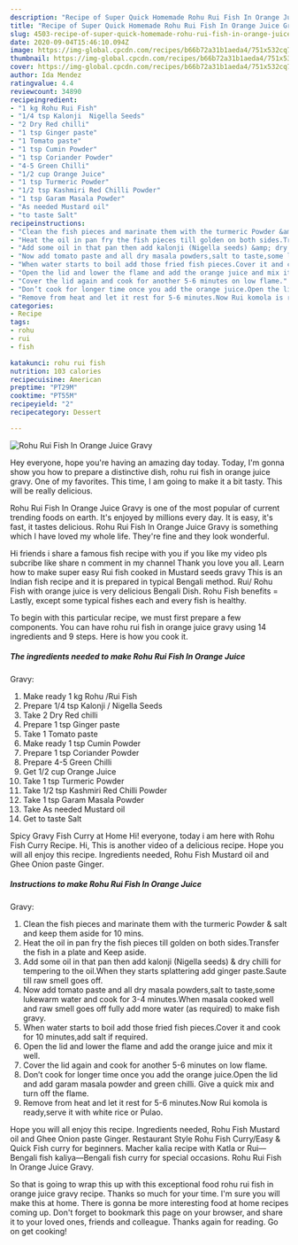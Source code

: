 ```yaml
---
description: "Recipe of Super Quick Homemade Rohu Rui Fish In Orange Juice Gravy"
title: "Recipe of Super Quick Homemade Rohu Rui Fish In Orange Juice Gravy"
slug: 4503-recipe-of-super-quick-homemade-rohu-rui-fish-in-orange-juice-gravy
date: 2020-09-04T15:46:10.094Z
image: https://img-global.cpcdn.com/recipes/b66b72a31b1aeda4/751x532cq70/rohu-rui-fish-in-orange-juice-gravy-recipe-main-photo.jpg
thumbnail: https://img-global.cpcdn.com/recipes/b66b72a31b1aeda4/751x532cq70/rohu-rui-fish-in-orange-juice-gravy-recipe-main-photo.jpg
cover: https://img-global.cpcdn.com/recipes/b66b72a31b1aeda4/751x532cq70/rohu-rui-fish-in-orange-juice-gravy-recipe-main-photo.jpg
author: Ida Mendez
ratingvalue: 4.4
reviewcount: 34890
recipeingredient:
- "1 kg Rohu Rui Fish"
- "1/4 tsp Kalonji  Nigella Seeds"
- "2 Dry Red chilli"
- "1 tsp Ginger paste"
- "1 Tomato paste"
- "1 tsp Cumin Powder"
- "1 tsp Coriander Powder"
- "4-5 Green Chilli"
- "1/2 cup Orange Juice"
- "1 tsp Turmeric Powder"
- "1/2 tsp Kashmiri Red Chilli Powder"
- "1 tsp Garam Masala Powder"
- "As needed Mustard oil"
- "to taste Salt"
recipeinstructions:
- "Clean the fish pieces and marinate them with the turmeric Powder &amp; salt and keep them aside for 10 mins."
- "Heat the oil in pan fry the fish pieces till golden on both sides.Transfer the fish in a plate and Keep aside."
- "Add some oil in that pan then add kalonji (Nigella seeds) &amp; dry chilli for tempering to the oil.When they starts splattering add ginger paste.Saute till raw smell goes off."
- "Now add tomato paste and all dry masala powders,salt to taste,some lukewarm water and cook for 3-4 minutes.When masala cooked well and raw smell goes off fully add more water (as required) to make fish gravy."
- "When water starts to boil add those fried fish pieces.Cover it and cook for 10 minutes,add salt if required."
- "Open the lid and lower the flame and add the orange juice and mix it well."
- "Cover the lid again and cook for another 5-6 minutes on low flame."
- "Don’t cook for longer time once you add the orange juice.Open the lid and add garam masala powder and green chilli. Give a quick mix and turn off the flame."
- "Remove from heat and let it rest for 5-6 minutes.Now Rui komola is ready,serve it with white rice or Pulao."
categories:
- Recipe
tags:
- rohu
- rui
- fish

katakunci: rohu rui fish 
nutrition: 103 calories
recipecuisine: American
preptime: "PT29M"
cooktime: "PT55M"
recipeyield: "2"
recipecategory: Dessert

---
```



![Rohu Rui Fish In Orange Juice
Gravy](https://img-global.cpcdn.com/recipes/b66b72a31b1aeda4/751x532cq70/rohu-rui-fish-in-orange-juice-gravy-recipe-main-photo.jpg)

Hey everyone, hope you're having an amazing day today. Today, I'm gonna show you how to prepare a distinctive dish, rohu rui fish in orange juice
gravy. One of my favorites. This time, I am going to make it a bit tasty. This will be really delicious.

Rohu Rui Fish In Orange Juice
Gravy is one of the most popular of current trending foods on earth. It's enjoyed by millions every day. It is easy, it's fast, it tastes delicious. Rohu Rui Fish In Orange Juice
Gravy is something which I have loved my whole life. They're fine and they look wonderful.

Hi friends i share a famous fish recipe with you if you like my video pls subcribe like share n comment in my channel Thank you love you all. Learn how to make super easy Rui fish cooked in Mustard seeds gravy This is an Indian fish recipe and it is prepared in typical Bengali method. Rui/ Rohu Fish with orange juice is very delicious Bengali Dish. Rohu Fish benefits = Lastly, except some typical fishes each and every fish is healthy.


To begin with this particular recipe, we must first prepare a few components. You can have rohu rui fish in orange juice
gravy using 14 ingredients and 9 steps. Here is how you cook it.

<!--inarticleads1-->

##### The ingredients needed to make Rohu Rui Fish In Orange Juice
Gravy:

1. Make ready 1 kg Rohu /Rui Fish
1. Prepare 1/4 tsp Kalonji / Nigella Seeds
1. Take 2 Dry Red chilli
1. Prepare 1 tsp Ginger paste
1. Take 1 Tomato paste
1. Make ready 1 tsp Cumin Powder
1. Prepare 1 tsp Coriander Powder
1. Prepare 4-5 Green Chilli
1. Get 1/2 cup Orange Juice
1. Take 1 tsp Turmeric Powder
1. Take 1/2 tsp Kashmiri Red Chilli Powder
1. Take 1 tsp Garam Masala Powder
1. Take As needed Mustard oil
1. Get to taste Salt


Spicy Gravy Fish Curry at Home Hi! everyone, today i am here with Rohu Fish Curry Recipe. Hi, This is another video of a delicious recipe. Hope you will all enjoy this recipe. Ingredients needed, Rohu Fish Mustard oil and Ghee Onion paste Ginger. 

<!--inarticleads2-->

##### Instructions to make Rohu Rui Fish In Orange Juice
Gravy:

1. Clean the fish pieces and marinate them with the turmeric Powder &amp; salt and keep them aside for 10 mins.
1. Heat the oil in pan fry the fish pieces till golden on both sides.Transfer the fish in a plate and Keep aside.
1. Add some oil in that pan then add kalonji (Nigella seeds) &amp; dry chilli for tempering to the oil.When they starts splattering add ginger paste.Saute till raw smell goes off.
1. Now add tomato paste and all dry masala powders,salt to taste,some lukewarm water and cook for 3-4 minutes.When masala cooked well and raw smell goes off fully add more water (as required) to make fish gravy.
1. When water starts to boil add those fried fish pieces.Cover it and cook for 10 minutes,add salt if required.
1. Open the lid and lower the flame and add the orange juice and mix it well.
1. Cover the lid again and cook for another 5-6 minutes on low flame.
1. Don’t cook for longer time once you add the orange juice.Open the lid and add garam masala powder and green chilli. Give a quick mix and turn off the flame.
1. Remove from heat and let it rest for 5-6 minutes.Now Rui komola is ready,serve it with white rice or Pulao.


Hope you will all enjoy this recipe. Ingredients needed, Rohu Fish Mustard oil and Ghee Onion paste Ginger. Restaurant Style Rohu Fish Curry/Easy &amp; Quick Fish curry for beginners. Macher kalia recipe with Katla or Rui—Bengali fish kaliya—Bengali fish curry for special occasions. Rohu Rui Fish In Orange Juice Gravy. 

So that is going to wrap this up with this exceptional food rohu rui fish in orange juice
gravy recipe. Thanks so much for your time. I'm sure you will make this at home. There is gonna be more interesting food at home recipes coming up. Don't forget to bookmark this page on your browser, and share it to your loved ones, friends and colleague. Thanks again for reading. Go on get cooking!
